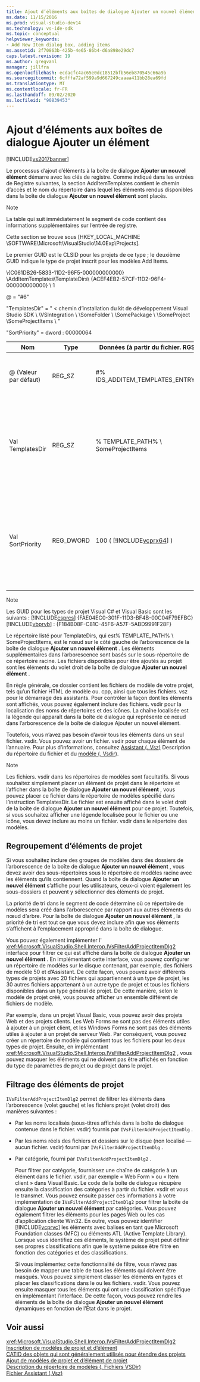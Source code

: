 ```yaml
---
title: Ajout d’éléments aux boîtes de dialogue Ajouter un nouvel élément | Microsoft Docs
ms.date: 11/15/2016
ms.prod: visual-studio-dev14
ms.technology: vs-ide-sdk
ms.topic: conceptual
helpviewer_keywords:
- Add New Item dialog box, adding items
ms.assetid: 2f70863b-425b-4e65-86b4-d6a898e29dc7
caps.latest.revision: 19
ms.author: gregvanl
manager: jillfra
ms.openlocfilehash: ecdacfc4ac65e0dc18512bfb56eb870545c66a9b
ms.sourcegitcommit: 6cfffa72af599a9d667249caaaa411bb28ea69fd
ms.translationtype: MT
ms.contentlocale: fr-FR
ms.lasthandoff: 09/02/2020
ms.locfileid: "90839453"
---
```

# <a name="adding-items-to-the-add-new-item-dialog-boxes"></a>Ajout d’éléments aux boîtes de dialogue Ajouter un élément
[!INCLUDE[vs2017banner](../../includes/vs2017banner.md)]

Le processus d’ajout d’éléments à la boîte de dialogue **Ajouter un nouvel élément** démarre avec les clés de registre. Comme indiqué dans les entrées de Registre suivantes, la section AddItemTemplates contient le chemin d’accès et le nom du répertoire dans lequel les éléments rendus disponibles dans la boîte de dialogue **Ajouter un nouvel élément** sont placés.  
  
> [!NOTE]
> La table qui suit immédiatement le segment de code contient des informations supplémentaires sur l’entrée de registre.  
  
 Cette section se trouve sous [HKEY_LOCAL_MACHINE \SOFTWARE\Microsoft\VisualStudio\14.0Exp\Projects].  
  
 Le premier GUID est le CLSID pour les projets de ce type ; le deuxième GUID indique le type de projet inscrit pour les modèles Add Items.  
  
 \\{C061DB26-5833-11D2-96F5-000000000000} \AddItemTemplates\TemplateDirs\ {ACEF4EB2-57CF-11D2-96F4-000000000000} \ 1  
  
 @ = "#6"  
  
 "TemplatesDir" = " \< chemin d’installation du kit de développement Visual Studio SDK \\ \VSIntegration \\ \SomeFolder \\ \SomePackage \\ \SomeProject \SomeProjectItems \\ "  
  
 "SortPriority" = dword : 00000064  
  
|Nom|Type|Données (à partir du fichier. RGS)|Description|  
|----------|----------|-----------------------------|-----------------|  
|@ (Valeur par défaut)|REG_SZ|#% IDS_ADDITEM_TEMPLATES_ENTRY%|ID de ressource pour ajouter des modèles d' **élément** .|  
|Val TemplatesDir|REG_SZ|% TEMPLATE_PATH% \ SomeProjectItems|Chemin d’accès aux éléments de projet affichés dans la boîte de dialogue de l’Assistant **Ajout d’un nouvel élément** .|  
|Val SortPriority|REG_DWORD|100 ( [!INCLUDE[vcprx64](../../includes/vcprx64-md.md)] )|Détermine l’ordre de tri dans le nœud d’arbre des fichiers affichés dans la boîte de dialogue **Ajouter un nouvel élément** .|  
  
> [!NOTE]
> Les GUID pour les types de projet Visual C# et Visual Basic sont les suivants : [!INCLUDE[csprcs](../../includes/csprcs-md.md)] {FAE04EC0-301F-11D3-BF4B-00C04F79EFBC} [!INCLUDE[vbprvb](../../includes/vbprvb-md.md)] : {F184B08F-C81C-45F6-A57F-5ABD9991F28F}  
  
 Le répertoire listé pour TemplateDirs, qui est% TEMPLATE_PATH% \ SomeProjectItems, est le nœud sur le côté gauche de l’arborescence de la boîte de dialogue **Ajouter un nouvel élément** . Les éléments supplémentaires dans l’arborescence sont basés sur le sous-répertoire de ce répertoire racine. Les fichiers disponibles pour être ajoutés au projet sont les éléments du volet droit de la boîte de dialogue **Ajouter un nouvel élément** .  
  
 En règle générale, ce dossier contient les fichiers de modèle de votre projet, tels qu’un fichier HTML de modèle ou. cpp, ainsi que tous les fichiers. vsz pour le démarrage des assistants. Pour contrôler la façon dont les éléments sont affichés, vous pouvez également inclure des fichiers. vsdir pour la localisation des noms de répertoires et des icônes. La chaîne localisée est la légende qui apparaît dans la boîte de dialogue qui représente ce nœud dans l’arborescence de la boîte de dialogue Ajouter un nouvel élément.  
  
 Toutefois, vous n’avez pas besoin d’avoir tous les éléments dans un seul fichier. vsdir. Vous pouvez avoir un fichier. vsdir pour chaque élément de l’annuaire. Pour plus d’informations, consultez [Assistant (. Vsz)](../../extensibility/internals/wizard-dot-vsz-file.md) Description du répertoire du fichier et du [modèle (. Vsdir)](../../extensibility/internals/template-directory-description-dot-vsdir-files.md).  
  
> [!NOTE]
> Les fichiers. vsdir dans les répertoires de modèles sont facultatifs. Si vous souhaitez simplement placer un élément de projet dans le répertoire et l’afficher dans la boîte de dialogue **Ajouter un nouvel élément** , vous pouvez placer ce fichier dans le répertoire de modèles spécifié dans l’instruction TemplatesDir. Le fichier est ensuite affiché dans le volet droit de la boîte de dialogue **Ajouter un nouvel élément** pour ce projet. Toutefois, si vous souhaitez afficher une légende localisée pour le fichier ou une icône, vous devez inclure au moins un fichier. vsdir dans le répertoire des modèles.  
  
## <a name="grouping-project-items"></a>Regroupement d’éléments de projet  
 Si vous souhaitez inclure des groupes de modèles dans des dossiers de l’arborescence de la boîte de dialogue **Ajouter un nouvel élément** , vous devez avoir des sous-répertoires sous le répertoire de modèles racine avec les éléments qu’ils contiennent. Quand la boîte de dialogue **Ajouter un nouvel élément** s’affiche pour les utilisateurs, ceux-ci voient également les sous-dossiers et peuvent y sélectionner des éléments de projet.  
  
 La priorité de tri dans le segment de code détermine où ce répertoire de modèles sera créé dans l’arborescence par rapport aux autres éléments du nœud d’arbre. Pour la boîte de dialogue **Ajouter un nouvel élément** , la priorité de tri est tout ce que vous devez inclure afin que vos éléments s’affichent à l’emplacement approprié dans la boîte de dialogue.  
  
 Vous pouvez également implémenter l' <xref:Microsoft.VisualStudio.Shell.Interop.IVsFilterAddProjectItemDlg2> interface pour filtrer ce qui est affiché dans la boîte de dialogue **Ajouter un nouvel élément** . En implémentant cette interface, vous pouvez configurer un répertoire de modèles sur le disque contenant, par exemple, des fichiers de modèle 50 et d’Assistant. De cette façon, vous pouvez avoir différents types de projets avec 20 fichiers qui appartiennent à un type de projet, les 30 autres fichiers appartenant à un autre type de projet et tous les fichiers disponibles dans un type général de projet. De cette manière, selon le modèle de projet créé, vous pouvez afficher un ensemble différent de fichiers de modèle.  
  
 Par exemple, dans un projet Visual Basic, vous pouvez avoir des projets Web et des projets clients. Les Web Forms ne sont pas des éléments utiles à ajouter à un projet client, et les Windows Forms ne sont pas des éléments utiles à ajouter à un projet de serveur Web. Par conséquent, vous pouvez créer un répertoire de modèle qui contient tous les fichiers pour les deux types de projet. Ensuite, en implémentant <xref:Microsoft.VisualStudio.Shell.Interop.IVsFilterAddProjectItemDlg2> , vous pouvez masquer les éléments qui ne doivent pas être affichés en fonction du type de paramètres de projet ou de projet dans le projet.  
  
## <a name="filtering-project-items"></a>Filtrage des éléments de projet  
 `IVsFilterAddProjectItemDlg2` permet de filtrer les éléments dans l’arborescence (volet gauche) et les fichiers projet (volet droit) des manières suivantes :  
  
- Par les noms localisés (sous-titres affichés dans la boîte de dialogue contenue dans le fichier. vsdir) fournis par `IVsFilterAddProjectItemDlg` .  
  
- Par les noms réels des fichiers et dossiers sur le disque (non localisé — aucun fichier. vsdir) fourni par `IVsFilterAddProjectItemDlg` .  
  
- Par catégorie, fourni par `IVsFilterAddProjectItemDlg2` .  
  
  Pour filtrer par catégorie, fournissez une chaîne de catégorie à un élément dans le fichier. vsdir, par exemple « Web Form » ou « Item client » dans Visual Basic. Le code de la boîte de dialogue récupère ensuite la classification des catégories à partir du fichier. vsdir et vous le transmet. Vous pouvez ensuite passer ces informations à votre implémentation de `IVsFilterAddProjectItemDlg2` pour filtrer la boîte de dialogue **Ajouter un nouvel élément** par catégories. Vous pouvez également filtrer les éléments pour les pages Web ou les cas d’application cliente Win32. En outre, vous pouvez identifier [!INCLUDE[vcprvc](../../includes/vcprvc-md.md)] les éléments avec balises en tant que Microsoft Foundation classes (MFC) ou éléments ATL (Active Template Library). Lorsque vous identifiez ces éléments, le système de projet peut définir ses propres classifications afin que le système puisse être filtré en fonction des catégories et des classifications.  
  
  Si vous implémentez cette fonctionnalité de filtre, vous n’avez pas besoin de mapper une table de tous les éléments qui doivent être masqués. Vous pouvez simplement classer les éléments en types et placer les classifications dans le ou les fichiers. vsdir. Vous pouvez ensuite masquer tous les éléments qui ont une classification spécifique en implémentant l’interface. De cette façon, vous pouvez rendre les éléments de la boîte de dialogue **Ajouter un nouvel élément** dynamiques en fonction de l’État dans le projet.  
  
## <a name="see-also"></a>Voir aussi  
 <xref:Microsoft.VisualStudio.Shell.Interop.IVsFilterAddProjectItemDlg2>   
 [Inscription de modèles de projet et d’élément](../../extensibility/internals/registering-project-and-item-templates.md)   
 [CATID des objets qui sont généralement utilisés pour étendre des projets](../../extensibility/internals/catids-for-objects-that-are-typically-used-to-extend-projects.md)   
 [Ajout de modèles de projet et d’élément de projet](../../extensibility/internals/adding-project-and-project-item-templates.md)   
 [Description du répertoire de modèles (. Fichiers VSDir)](../../extensibility/internals/template-directory-description-dot-vsdir-files.md)   
 [Fichier Assistant (.Vsz)](../../extensibility/internals/wizard-dot-vsz-file.md)

